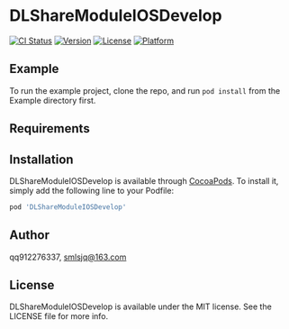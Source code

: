 # DLShareModuleIOSDevelop

[![CI Status](http://img.shields.io/travis/qq912276337/DLShareModuleIOSDevelop.svg?style=flat)](https://travis-ci.org/qq912276337/DLShareModuleIOSDevelop)
[![Version](https://img.shields.io/cocoapods/v/DLShareModuleIOSDevelop.svg?style=flat)](http://cocoapods.org/pods/DLShareModuleIOSDevelop)
[![License](https://img.shields.io/cocoapods/l/DLShareModuleIOSDevelop.svg?style=flat)](http://cocoapods.org/pods/DLShareModuleIOSDevelop)
[![Platform](https://img.shields.io/cocoapods/p/DLShareModuleIOSDevelop.svg?style=flat)](http://cocoapods.org/pods/DLShareModuleIOSDevelop)

## Example

To run the example project, clone the repo, and run `pod install` from the Example directory first.

## Requirements

## Installation

DLShareModuleIOSDevelop is available through [CocoaPods](http://cocoapods.org). To install
it, simply add the following line to your Podfile:

```ruby
pod 'DLShareModuleIOSDevelop'
```

## Author

qq912276337, smlsjq@163.com

## License

DLShareModuleIOSDevelop is available under the MIT license. See the LICENSE file for more info.
